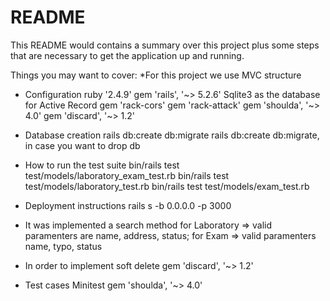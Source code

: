 # README

This README would contains a summary over this project plus some steps that are necessary to get the
application up and running.

Things you may want to cover:
*For this project we use MVC structure

* Configuration
    ruby '2.4.9'
    gem 'rails', '~> 5.2.6'
    Sqlite3 as the database for Active Record
    gem 'rack-cors'
    gem 'rack-attack'
    gem 'shoulda', '~> 4.0'
    gem 'discard', '~> 1.2'
* Database creation
    rails db:create db:migrate
    rails db:create db:migrate, in case you want to drop db


* How to run the test suite
    bin/rails test test/models/laboratory_exam_test.rb
    bin/rails test test/models/laboratory_test.rb
    bin/rails test test/models/exam_test.rb

* Deployment instructions
    rails s -b 0.0.0.0 -p 3000

* It was implemented a search method
for Laboratory => valid paramenters are name, address, status;
for Exam  => valid paramenters name, typo, status

* In order to implement soft delete
    gem 'discard', '~> 1.2'

* Test cases
    Minitest
    gem 'shoulda', '~> 4.0'
